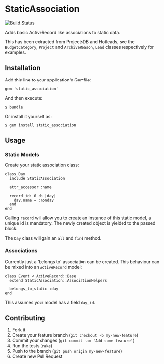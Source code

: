 # StaticAssociation

[![Build Status](https://travis-ci.org/New-Bamboo/static_association.png?branch=master)](https://travis-ci.org/New-Bamboo/static_association)

Adds basic ActiveRecord like associations to static data.

This has been extracted from ProjectsDB and Hotleads, see the `BudgetCategory`, `Project` and `ArchiveReason`, `Lead` classes respectively for examples.

## Installation

Add this line to your application's Gemfile:

    gem 'static_association'

And then execute:

    $ bundle

Or install it yourself as:

    $ gem install static_association

## Usage

### Static Models

Create your static association class:

    class Day
      include StaticAssociation

      attr_accessor :name

      record id: 0 do |day|
        day.name = :monday
      end
    end

Calling `record` will allow you to create an instance of this static model, a unique id is mandatory. The newly created object is yielded to the passed block.

The `Day` class will gain an `all` and `find` method.

### Associations

Currently just a 'belongs to' association can be created. This behaviour can be mixed into an `ActiveRecord` model:

    class Event < ActiveRecord::Base
      extend StaticAssociation::AssociationHelpers

      belongs_to_static :day
    end

This assumes your model has a field `day_id`.

## Contributing

1. Fork it
2. Create your feature branch (`git checkout -b my-new-feature`)
3. Commit your changes (`git commit -am 'Add some feature'`)
4. Run the tests (`rake`)
5. Push to the branch (`git push origin my-new-feature`)
6. Create new Pull Request

